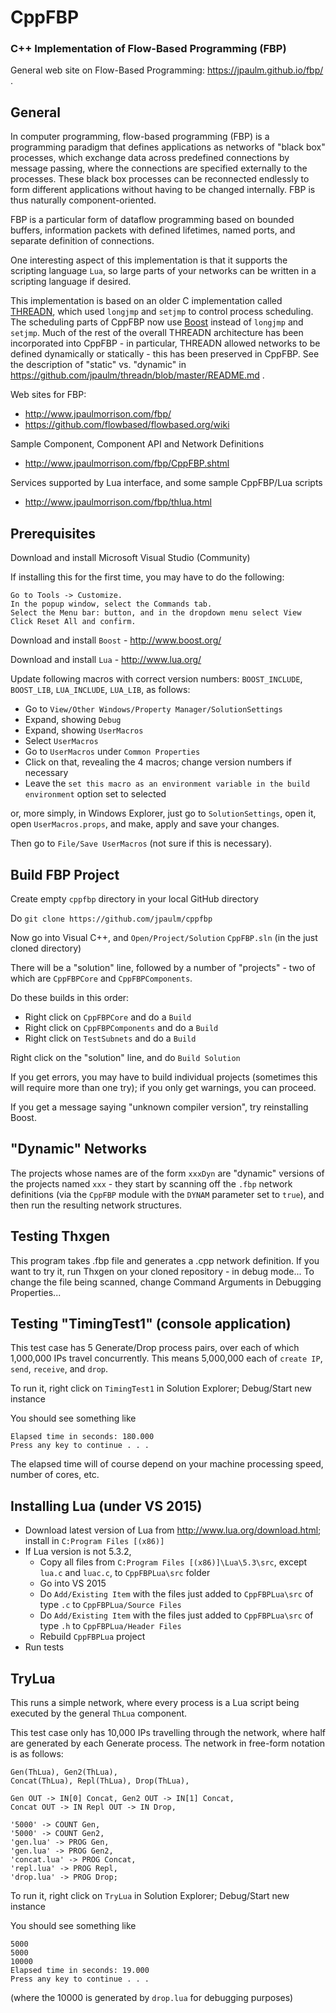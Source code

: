 CppFBP
===

### C++ Implementation of Flow-Based Programming (FBP)

General web site on Flow-Based Programming: https://jpaulm.github.io/fbp/ .

General
---

In computer programming, flow-based programming (FBP) is a programming paradigm that defines applications as networks of "black box" processes, which exchange data across predefined connections by message passing, where the connections are specified externally to the processes. These black box processes can be reconnected endlessly to form different applications without having to be changed internally. FBP is thus naturally component-oriented.

FBP is a particular form of dataflow programming based on bounded buffers, information packets with defined lifetimes, named ports, and separate definition of connections.

One interesting aspect of this implementation is that it supports the scripting language `Lua`, so large parts of your networks can be written in a scripting language if desired.

This implementation is based on an older C implementation called [THREADN](https://github.com/jpaulm/threadn/blob/master/README.md), which used `longjmp` and `setjmp` to control process scheduling.  The scheduling parts of CppFBP now use [Boost](https://www.boost.org/) instead of `longjmp` and `setjmp`. Much of the rest of the overall THREADN architecture has been incorporated into CppFBP - in particular, THREADN allowed networks to be defined dynamically or statically - this has been preserved in CppFBP.  See the description of "static" vs. "dynamic" in https://github.com/jpaulm/threadn/blob/master/README.md .

Web sites for FBP: 
* http://www.jpaulmorrison.com/fbp/
* https://github.com/flowbased/flowbased.org/wiki

Sample Component, Component API and Network Definitions
* http://www.jpaulmorrison.com/fbp/CppFBP.shtml
 
Services supported by Lua interface, and some sample CppFBP/Lua scripts
* http://www.jpaulmorrison.com/fbp/thlua.html


Prerequisites
---

Download and install Microsoft Visual Studio (Community)

If installing this for the first time, you may have to do the following:

    Go to Tools -> Customize.
    In the popup window, select the Commands tab.
    Select the Menu bar: button, and in the dropdown menu select View
    Click Reset All and confirm.
    
Download and install `Boost` - http://www.boost.org/

Download and install `Lua` - http://www.lua.org/

Update following macros with correct version numbers: `BOOST_INCLUDE`, `BOOST_LIB`, `LUA_INCLUDE`, `LUA_LIB`, as follows:
- Go to `View/Other Windows/Property Manager/SolutionSettings`
- Expand, showing `Debug`
- Expand, showing `UserMacros`
- Select `UserMacros`
- Go to `UserMacros` under `Common Properties`
- Click on that, revealing the 4 macros; change version numbers if necessary
- Leave the `set this macro as an environment variable in the build environment` option set to selected
 
or, more simply, in Windows Explorer, just go to `SolutionSettings`, open it, open `UserMacros.props`, and make, apply and save your changes.

Then go to `File/Save UserMacros` (not sure if this is necessary).

Build FBP Project
---

Create empty `cppfbp` directory in your local GitHub directory

Do `git clone https://github.com/jpaulm/cppfbp`

Now go into Visual C++, and `Open/Project/Solution` `CppFBP.sln` (in the just cloned directory)

There will be a "solution" line, followed by a number of "projects" - two of which are `CppFBPCore` and `CppFBPComponents`.
 
Do these builds in this order:
- Right click on `CppFBPCore` and do a `Build`
- Right click on `CppFBPComponents` and do a `Build`
- Right click on `TestSubnets` and do a `Build`

Right click on the "solution" line, and do `Build Solution`

If you get errors, you may have to build individual projects (sometimes this will require more than one try); if you only get warnings, you can proceed.

If you get a message saying "unknown compiler version", try reinstalling Boost.

"Dynamic" Networks
---

The projects whose names are of the form `xxxDyn` are "dynamic" versions of the projects named `xxx` - they start by scanning off the `.fbp` network definitions (via the `CppFBP` module with the `DYNAM` parameter set to `true`), and then run the resulting network structures.

Testing Thxgen
---

This program takes .fbp file and generates a .cpp network definition. If you want to try it, run Thxgen on your cloned repository - in debug mode...  To change the file being scanned, change Command Arguments in Debugging Properties...
 
Testing "TimingTest1" (console application)
---

This test case has 5 Generate/Drop process pairs, over each of which 1,000,000 IPs travel concurrently.  This means 5,000,000 each of `create IP`, `send`, `receive`, and `drop`.  

To run it, right click on `TimingTest1` in Solution Explorer; Debug/Start new instance

You should see something like

    Elapsed time in seconds: 180.000
    Press any key to continue . . .

The elapsed time will of course depend on your machine processing speed, number of cores, etc.

Installing Lua (under VS 2015)
---
- Download latest version of Lua from http://www.lua.org/download.html; install in `C:Program Files [(x86)]`
- If Lua version is not 5.3.2, 
  - Copy all files from `C:Program Files [(x86)]\Lua\5.3\src`, except `lua.c` and `luac.c`, to `CppFBPLua\src` folder
  - Go into VS 2015
  - Do `Add/Existing Item` with the files just added to `CppFBPLua\src` of type `.c` to `CppFBPLua/Source Files`
  - Do `Add/Existing Item` with the files just added to `CppFBPLua\src` of type `.h` to `CppFBPLua/Header Files`
  - Rebuild `CppFBPLua` project
- Run tests

TryLua
---

This runs a simple network, where every process is a Lua script being executed by the general `ThLua` component.

This test case only has 10,000 IPs travelling through the network, where half are generated by each Generate process.  The network in free-form notation is as follows:

    Gen(ThLua), Gen2(ThLua), 
    Concat(ThLua), Repl(ThLua), Drop(ThLua),

    Gen OUT -> IN[0] Concat, Gen2 OUT -> IN[1] Concat,
    Concat OUT -> IN Repl OUT -> IN Drop,

    '5000' -> COUNT Gen,
    '5000' -> COUNT Gen2,
    'gen.lua' -> PROG Gen, 
    'gen.lua' -> PROG Gen2,
    'concat.lua' -> PROG Concat,
    'repl.lua' -> PROG Repl,
    'drop.lua' -> PROG Drop;


To run it, right click on `TryLua` in Solution Explorer; Debug/Start new instance

You should see something like

    5000
    5000
    10000
    Elapsed time in seconds: 19.000
    Press any key to continue . . .
    
(where the 10000 is generated by `drop.lua` for debugging purposes)    

